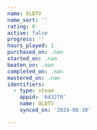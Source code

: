 ```yaml
---
name: OLDTV
name_sort: ''
rating: 0
active: false
progress: ''
hours_played: 1
purchased_on: .nan
started_on: .nan
beaten_on: .nan
completed_on: .nan
mastered_on: .nan
identifiers:
  - type: steam
    appid: '643270'
    name: OLDTV
    synced_on: '2024-08-30'

---
```

